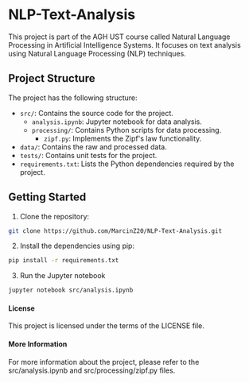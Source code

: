 # NLP-Text-Analysis

This project is part of the AGH UST course called Natural Language Processing in Artificial Intelligence Systems. It focuses on text analysis using Natural Language Processing (NLP) techniques.

## Project Structure

The project has the following structure:

- `src/`: Contains the source code for the project.
  - `analysis.ipynb`: Jupyter notebook for data analysis.
  - `processing/`: Contains Python scripts for data processing.
    - `zipf.py`: Implements the Zipf's law functionality.
- `data/`: Contains the raw and processed data.
- `tests/`: Contains unit tests for the project.
- `requirements.txt`: Lists the Python dependencies required by the project.

## Getting Started

1. Clone the repository:

```sh
git clone https://github.com/MarcinZ20/NLP-Text-Analysis.git
```

2. Install the dependencies using pip:

```sh
pip install -r requirements.txt
```

3. Run the Jupyter notebook

```sh
jupyter notebook src/analysis.ipynb
```

#### License
This project is licensed under the terms of the LICENSE file.

#### More Information
For more information about the project, please refer to the src/analysis.ipynb and src/processing/zipf.py files.
